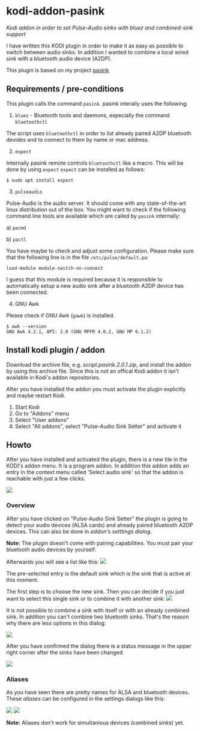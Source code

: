 # kodi-addon-pasink

_Kodi addon in order to set Pulse-Audio sinks with bluez and combined-sink support_

I have written this KODI plugin in order to make it as easy as possible to switch between audio sinks. In addition I wanted to combine a local wired sink with a bluetooth audio device (A2DP).

This plugin is based on my project [pasink](https://github.com/Heckie75/pasink) 


## Requirements / pre-conditions


This plugin calls the command `pasink`. pasink interally uses the following:

1. `bluez` - Bluetooth tools and daemons, especially the command `bluetoothctl`

The script uses `bluetoothctl` in order to list already paired A2DP bluetooth devides and to connect to them by name or mac address. 

2. `expect`

Internally pasink remote controls `bluetoothctl` like a macro. This will be done by using `expect`
`expect` can be installed as follows:

```
$ sudo apt install expect
```

3. `pulseaudio`

Pulse-Audio is the audio server. It should come with any state-of-the-art linux distribution out of the box. You might want to check if the following command line tools are available which are called by `pasink` internally:

a) `pacmd`

b) `pactl`

You have maybe to check and adjust some configuration. Please make sure that the following line is in the file `/etc/pulse/default.pa`:

```
load-module module-switch-on-connect
```

I guess that this module is required because it is responsible to automatically setup a new audio sink after a bluetooth A2DP device has been connected.  


4. GNU Awk

Please check if GNU Awk (`gawk`) is installed.

```
$ awk --version
GNU Awk 4.2.1, API: 2.0 (GNU MPFR 4.0.2, GNU MP 6.1.2)
```

## Install kodi plugin / addon

Download the archive file, e.g. _script.pasink.2.0.1.zip_, and install the addon by using this archive file. Since this is not an offical Kodi addon it isn't available in Kodi's addon repositories.

After you have installed the addon you must activate the plugin explicitly and maybe restart Kodi.
1. Start Kodi
2. Go to "Addons" menu
3. Select "User addons"
4. Select "All addons", select "Pulse-Audio Sink Setter" and activate it

## Howto

After you have installed and activated the plugin, there is a new tile in the KODI's addon menu. It is a program addon. In addition this addon adds an entry in the context menu called 'Select audio sink' so that the addon is reachable with just a few clicks. 

<img src="script.pasink/resources/assets/screenshot_01.png">

### Overview

After you have clicked on "Pulse-Audio Sink Setter" the plugin is going to detect your audio devices (ALSA cards) and already paired bluetooth A2DP devices. This can also be done in _addon's setttings dialog_.

**Note:** The plugin doesn't come with pairing capabilities. You must pair your bluetooth audio devices by yourself. 

Afterwards you will see a list like this:
<img src="script.pasink/resources/assets/screenshot_02.png?raw=true">

The pre-selected entry is the default sink which is the sink that is active at this moment.

The first step is to choose the new sink. Then you can decide if you just want to select this single sink or to combine it with another sink:
<img src="script.pasink/resources/assets/screenshot_03.png?raw=true">

It is not possible to combine a sink with itself or with an already combined sink. In addition you can't combine two bluetooth sinks. That's the reason why there are less options in this dialog:

<img src="script.pasink/resources/assets/screenshot_04.png?raw=true">

After you have confirmed the dialog there is a status message in the upper right corner after the sinks have been changed. 

<img src="script.pasink/resources/assets/screenshot_05.png?raw=true">

### Aliases
As you have seen there are pretty names for ALSA and bluetooth devices. These _aliases_ can be configured in the settings dialogs like this:

<img src="script.pasink/resources/assets/screenshot_06.png?raw=true">

<img src="script.pasink/resources/assets/screenshot_07.png?raw=true">

**Note:** Aliases don't work for simultanious devices (combined sinks) yet. 